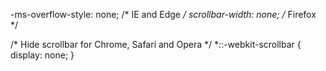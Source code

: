 
  -ms-overflow-style: none;  /* IE and Edge */
  scrollbar-width: none;  /* Firefox */

/* Hide scrollbar for Chrome, Safari and Opera */
*::-webkit-scrollbar {
  display: none;
}
